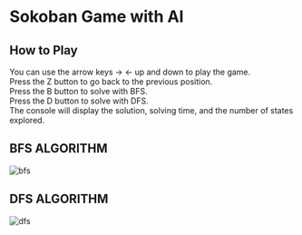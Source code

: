 # Sokoban Game with AI
## How to Play
You can use the arrow keys -> <- up and down to play the game.<br>
Press the Z button to go back to the previous position.<br>
Press the B button to solve with BFS.<br>
Press the D button to solve with DFS.<br>
The console will display the solution, solving time, and the number of states explored.
## BFS ALGORITHM
![bfs](https://github.com/user-attachments/assets/7a5c7bdf-f07c-425d-ba9e-d94f0941aadf)
## DFS ALGORITHM
![dfs](https://github.com/user-attachments/assets/782b17bf-eee9-4525-95fd-e27ef888678b)

